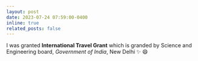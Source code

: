 ```yaml
---
layout: post
date: 2023-07-24 07:59:00-0400
inline: true
related_posts: false
---
```


I was granted **International Travel Grant** which is granded by Science and Engineering board, *Government of India*, New Delhi :sparkles: :smile: